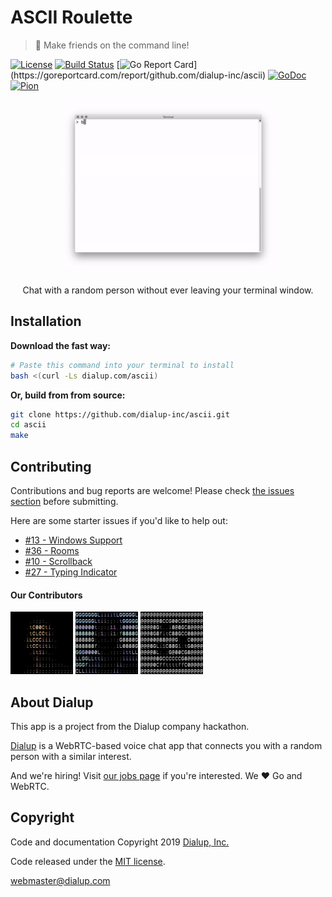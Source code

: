# ASCII Roulette

> 👾 Make friends on the command line!

[![License](https://img.shields.io/github/license/dialup-inc/ascii.svg)](LICENSE)
[![Build Status](https://travis-ci.org/dialup-inc/ascii.svg?branch=master)](https://travis-ci.org/dialup-inc/ascii)
[![Go Report Card](https://goreportcard.com/badge/github.com/dialup-inc/ascii?)](https://goreportcard.com/report/github.com/dialup-inc/ascii)
[![GoDoc](https://godoc.org/github.com/dialup-inc/ascii?status.svg)](https://godoc.org/github.com/dialup-inc/ascii)
[![Pion](https://img.shields.io/badge/Pion-v2.0.22-red.svg)](https://github.com/pion/webrtc)

<p align="center">
  <img height="279" width="350" src=".github/demo.gif" />
</p>
<p align="center">Chat with a random person without ever leaving your terminal window.</p>

## Installation

**Download the fast way:**

```sh
# Paste this command into your terminal to install
bash <(curl -Ls dialup.com/ascii)
```

**Or, build from from source:**

```sh
git clone https://github.com/dialup-inc/ascii.git
cd ascii
make
```

## Contributing

Contributions and bug reports are welcome! Please check [the issues section](https://github.com/dialup-inc/ascii/issues) before submitting.

Here are some starter issues if you'd like to help out:
- [#13 - Windows Support](https://github.com/dialup-inc/ascii/issues/13)
- [#36 - Rooms](https://github.com/dialup-inc/ascii/issues/34)
- [#10 - Scrollback](https://github.com/dialup-inc/ascii/issues/10)
- [#27 - Typing Indicator](https://github.com/dialup-inc/ascii/issues/27)

#### Our Contributors

<a href="https://github.com/maxhawkins"><img src="avatar/contributors/maxhawkins.png" width="100" height="100"></a>
<a href="https://github.com/Sean-Der"><img src="avatar/contributors/Sean-Der.png" width="100" height="100"></a>
<a href="https://github.com/djbaskin"><img src="avatar/contributors/djbaskin.png" width="100" height="100"></a>

## About Dialup

This app is a project from the Dialup company hackathon.

[Dialup](https://dialup.com) is a WebRTC-based voice chat app that connects you with a random person with a similar interest.

And we're hiring! Visit [our jobs page](https://dialup.com/jobs) if you're interested. We ❤️ Go and WebRTC.

## Copyright

Code and documentation Copyright 2019 [Dialup, Inc.](https://dialup.com)

Code released under the [MIT license](LICENSE).

[webmaster@dialup.com](mailto:webmaster@dialup.com)
